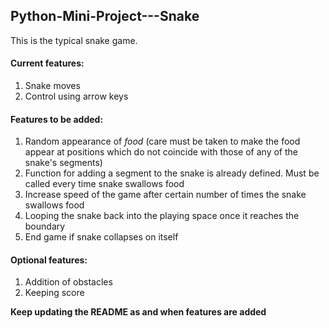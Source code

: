 ## Python-Mini-Project---Snake  

  This is the typical snake game.  
  
#### Current features:  
  1. Snake moves  
  2. Control using arrow keys  
  
#### Features to be added:  
  1. Random appearance of _food_ (care must be taken to make the food appear at positions which do not coincide with those of any of the snake's segments)  
  2. Function for adding a segment to the snake is already defined. Must be called every time snake swallows food  
  3. Increase speed of the game after certain number of times the snake swallows food  
  4. Looping the snake back into the playing space once it reaches the boundary  
  5. End game if snake collapses on itself  
  
#### Optional features:  
  1. Addition of obstacles  
  2. Keeping score  
  
  **Keep updating the README as and when features are added**
